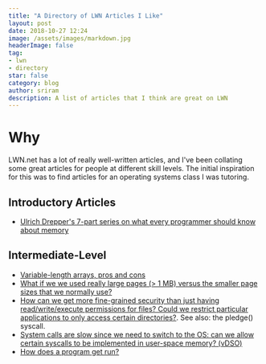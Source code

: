 ```yaml
---
title: "A Directory of LWN Articles I Like"
layout: post
date: 2018-10-27 12:24
image: /assets/images/markdown.jpg
headerImage: false
tag:
- lwn
- directory
star: false
category: blog
author: sriram
description: A list of articles that I think are great on LWN
---
```


# Why
LWN.net has a lot of really well-written articles, and I've been collating some great articles for people at different skill levels. The initial inspiration for this was to find articles for an operating systems class I was tutoring.


## Introductory Articles
- [Ulrich Drepper's 7-part series on what every programmer should know about memory](https://lwn.net/Articles/250967/)


## Intermediate-Level
- [Variable-length arrays, pros and cons](https://lwn.net/Articles/749064/)
- [What if we we used really large pages (> 1 MB) versus the smaller page sizes that we normally use?](https://lwn.net/Articles/374424/])
- [How can we get more fine-grained security than just having read/write/execute permissions for files? Could we restrict particular applications to only access certain directories?](https://lwn.net/Articles/767137/). See also: the pledge() syscall.
- [System calls are slow since we need to switch to the OS: can we allow certain syscalls to be implemented in user-space memory? (vDSO)](https://lwn.net/Articles/615809/)
- [How does a program get run?](https://lwn.net/Articles/631631/)
